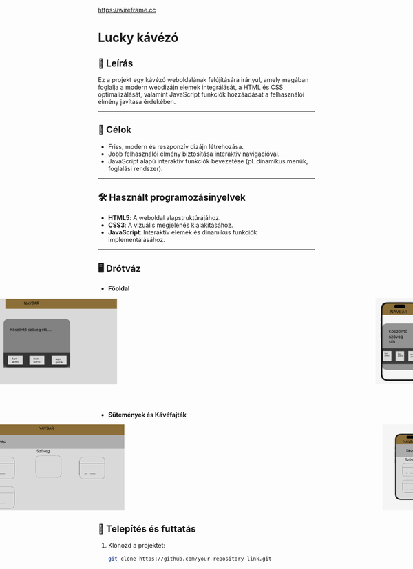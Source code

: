 https://wireframe.cc
# Lucky kávézó 

## 📖 Leírás
Ez a projekt egy kávézó weboldalának felújítására irányul, amely magában foglalja a modern webdizájn elemek integrálását, a HTML és CSS optimalizálását, valamint JavaScript funkciók hozzáadását a felhasználói élmény javítása érdekében.

---

## 🚀 Célok
- Friss, modern és reszponzív dizájn létrehozása.
- Jobb felhasználói élmény biztosítása interaktiv navigációval.
- JavaScript alapú interaktív funkciók bevezetése (pl. dinamikus menük, foglalási rendszer).

---

## 🛠️ Használt programozásinyelvek
- **HTML5**: A weboldal alapstruktúrájához.
- **CSS3**: A vizuális megjelenés kialakításához.
- **JavaScript**: Interaktív elemek és dinamikus funkciók implementálásához.

---
## 🖥️ Drótváz
- **Főoldal**

<p align="center" style="display: flex; justify-items: center; justify-content: center; justify-self: center; gap: 500px; height: 200px;">
  <img src="docs/desktop_fooldal__wireframe.png" alt="Kép 1" style="height: 100%;width: 60%; object-fit: cover; margin-right: 100px;">
  <img src="docs/phone_fooldal_wireframe.png" alt="Kép 2" style="height: 100%; width: 25%; object-fit: cover;">
</p>

<br>
<br>

- **Sütemények és Kávéfajták**

<p align="center" style="display: flex; justify-items: center; justify-content: center; justify-self: center; gap: 500px; height: 200px;">
  <img src="docs/desktop_kavefajtak_wireframe.png" alt="Kép 1" style="height: 100%;width: 60%; object-fit: cover; margin-right: 100px;">
  <img src="docs/phone_kavefajtak_wireframe.png" alt="Kép 2" style="height: 100%; width: 25%; object-fit: cover;">
</p>

## 🔧 Telepítés és futtatás
1. Klónozd a projektet:
   ```bash
   git clone https://github.com/your-repository-link.git

